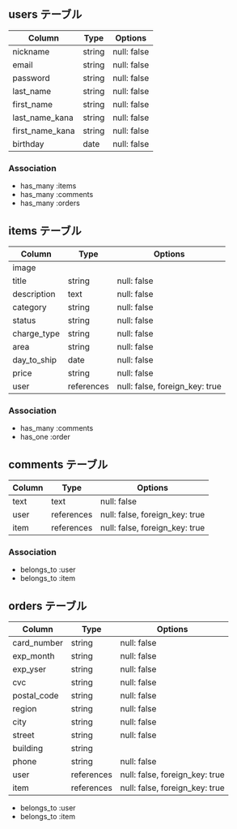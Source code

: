 ## users テーブル

| Column          | Type   | Options     |
| --------------- | ------ | ----------- |
| nickname        | string | null: false |
| email           | string | null: false |
| password        | string | null: false |
| last_name       | string | null: false |
| first_name      | string | null: false |
| last_name_kana  | string | null: false |
| first_name_kana | string | null: false |
| birthday        | date   | null: false |

### Association

- has_many :items
- has_many :comments
- has_many :orders

## items テーブル

| Column      | Type       | Options                        |
| ----------- | ---------- | ------------------------------ |
| image       |            |                                |
| title       | string     | null: false                    |
| description | text       | null: false                    |
| category    | string     | null: false                    |
| status      | string     | null: false                    |
| charge_type | string     | null: false                    |
| area        | string     | null: false                    |
| day_to_ship | date       | null: false                    |
| price       | string     | null: false                    |
| user        | references | null: false, foreign_key: true |

### Association


- has_many :comments
- has_one :order

## comments テーブル

| Column | Type       | Options                        |
| ------ | ---------- | ------------------------------ |
| text   | text       | null: false                    |
| user   | references | null: false, foreign_key: true |
| item   | references | null: false, foreign_key: true |

### Association
- belongs_to :user
- belongs_to :item

## orders テーブル

| Column      | Type       | Options                        |
| ----------- | ---------- | ------------------------------ |
| card_number | string     | null: false                    |
| exp_month   | string     | null: false                    |
| exp_yser    | string     | null: false                    |
| cvc         | string     | null: false                    |
| postal_code | string     | null: false                    |
| region      | string     | null: false                    |
| city        | string     | null: false                    |
| street      | string     | null: false                    |
| building    | string     |                                |
| phone       | string     | null: false                    |
| user        | references | null: false, foreign_key: true |
| item        | references | null: false, foreign_key: true |

- belongs_to :user
- belongs_to :item